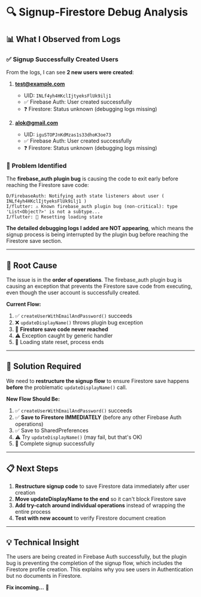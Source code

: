 # 🔍 Signup-Firestore Debug Analysis

## 📊 What I Observed from Logs

### ✅ **Signup Successfully Created Users**

From the logs, I can see **2 new users were created**:

1. **test@example.com**
   - UID: `INLf4yh4HKclIjtyeksFlUk9ilj1`
   - ✅ Firebase Auth: User created successfully
   - ❓ Firestore: Status unknown (debugging logs missing)

2. **alok@gmail.com**
   - UID: `iguSTOPJnKdMzas1s33dhoK3oe73`
   - ✅ Firebase Auth: User created successfully
   - ❓ Firestore: Status unknown (debugging logs missing)

### 🐛 **Problem Identified**

The **firebase_auth plugin bug** is causing the code to exit early before reaching the Firestore save code:

```
D/FirebaseAuth: Notifying auth state listeners about user ( INLf4yh4HKclIjtyeksFlUk9ilj1 )
I/flutter: ⚠️ Known firebase_auth plugin bug (non-critical): type 'List<Object?>' is not a subtype...
I/flutter: 🔄 Resetting loading state
```

**The detailed debugging logs I added are NOT appearing**, which means the signup process is being interrupted by the plugin bug before reaching the Firestore save section.

---

## 🎯 **Root Cause**

The issue is in the **order of operations**. The firebase_auth plugin bug is causing an exception that prevents the Firestore save code from executing, even though the user account is successfully created.

**Current Flow:**
1. ✅ `createUserWithEmailAndPassword()` succeeds
2. ❌ `updateDisplayName()` throws plugin bug exception
3. 🚫 **Firestore save code never reached**
4. ⚠️ Exception caught by generic handler
5. 🔄 Loading state reset, process ends

---

## 🔧 **Solution Required**

We need to **restructure the signup flow** to ensure Firestore save happens **before** the problematic `updateDisplayName()` call.

**New Flow Should Be:**
1. ✅ `createUserWithEmailAndPassword()` succeeds
2. ✅ **Save to Firestore IMMEDIATELY** (before any other Firebase Auth operations)
3. ✅ Save to SharedPreferences
4. ⚠️ Try `updateDisplayName()` (may fail, but that's OK)
5. 🎉 Complete signup successfully

---

## 📋 **Next Steps**

1. **Restructure signup code** to save Firestore data immediately after user creation
2. **Move updateDisplayName to the end** so it can't block Firestore save
3. **Add try-catch around individual operations** instead of wrapping the entire process
4. **Test with new account** to verify Firestore document creation

---

## 💡 **Technical Insight**

The users are being created in Firebase Auth successfully, but the plugin bug is preventing the completion of the signup flow, which includes the Firestore profile creation. This explains why you see users in Authentication but no documents in Firestore.

**Fix incoming...** 🚀